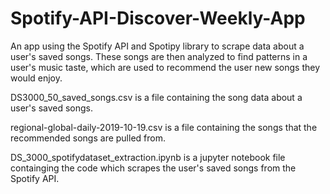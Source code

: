 # Spotify-API-Discover-Weekly-App

An app using the Spotify API and Spotipy library to scrape data about a user's saved songs. These songs are then analyzed to find patterns in a user's music taste, which are used to recommend the user new songs they would enjoy.

DS3000_50_saved_songs.csv is a file containing the song data about a user's saved songs.

regional-global-daily-2019-10-19.csv is a file containing the songs that the recommended songs are pulled from.

DS_3000_spotifydataset_extraction.ipynb is a jupyter notebook file containging the code which scrapes the user's saved songs from the Spotify API.
